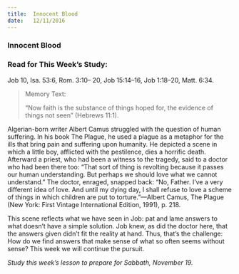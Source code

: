 ```yaml
---
title:  Innocent Blood
date:   12/11/2016
---
```


### Innocent Blood

### Read for This Week’s Study: 
Job 10, Isa. 53:6, Rom. 3:10– 20, Job 15:14–16, Job 1:18–20, Matt. 6:34.

> <p>Memory Text:</p>
> “Now faith is the substance of things hoped for, the evidence of things not seen” (Hebrews 11:1).

Algerian-born writer Albert Camus struggled with the question of human suffering. In his book The Plague, he used a plague as a metaphor for the ills that bring pain and suffering upon humanity. He depicted a scene in which a little boy, afflicted with the pestilence, dies a horrific death. Afterward a priest, who had been a witness to the tragedy, said to a doctor who had been there too: “That sort of thing is revolting because it passes our human understanding. But perhaps we should love what we cannot understand.” The doctor, enraged, snapped back: “No, Father. I’ve a very different idea of love. And until my dying day, I shall refuse to love a scheme of things in which children are put to torture.”—Albert Camus, The Plague (New York: First Vintage International Edition, 1991), p. 218.

This scene reflects what we have seen in Job: pat and lame answers to what doesn’t have a simple solution. Job knew, as did the doctor here, that the answers given didn’t fit the reality at hand. Thus, that’s the challenge: How do we find answers that make sense of what so often seems without sense? This week we will continue the pursuit.

*Study this week’s lesson to prepare for Sabbath, November 19.*

